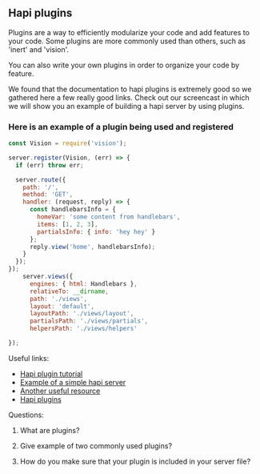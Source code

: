 ## Hapi plugins

Plugins are a way to efficiently modularize your code and add features to your code. Some plugins are more commonly used than others, such as 'inert' and 'vision'.

You can also write your own plugins in order to organize your code by feature.

We found that the documentation to hapi plugins is extremely good so we gathered here a few really good links. Check out our screencast in which we will show you an example of building a hapi server by using plugins.

### Here is an example of a plugin being used and registered

```javascript
const Vision = require('vision');

server.register(Vision, (err) => {
  if (err) throw err;

  server.route({
    path: '/',
    method: 'GET',
    handler: (request, reply) => {
      const handlebarsInfo = {
        homeVar: 'some content from handlebars',
        items: [1, 2, 3],
        partialsInfo: { info: 'hey hey' }
      };
      reply.view('home', handlebarsInfo);
    }
  });
});
    server.views({
      engines: { html: Handlebars },
      relativeTo: __dirname,
      path: './views',
      layout: 'default',
      layoutPath: './views/layout',
      partialsPath: './views/partials',
      helpersPath: './views/helpers'

});
```

Useful links:

* [Hapi plugin tutorial](http://hapijs.com/tutorials/plugins)
* [Example of a simple hapi server](https://github.com/SimonLab/simpleServer)
* [Another useful resource](https://medium.com/@dstevensio/manifests-plugins-and-schemas-organizing-your-hapi-application-68cf316730ef#.jhky6c27l)
* [Hapi plugins](http://hapijs.com/plugins)




Questions:

1) What are plugins?

2) Give example of two commonly used plugins?

3) How do you make sure that your plugin is included in your server file?
